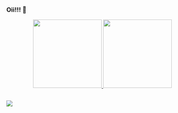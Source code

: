### Oii!!! 👋

  
  <div align="center">
  <a href="https://github.com/soraiaca">
  <img height="180em" src="https://github-readme-stats.vercel.app/api?username=Soraiaca&show_icons=true&theme=tokyonight&include_all_commits=true&count_private=true"/>
  <img height="180em" src="https://github-readme-stats.vercel.app/api/top-langs/?username=Soraiaca&layout=compact&langs_count=7&theme=tokyonight"/>
</div>

 ##
 
<div>
  
  <a href="https://www.linkedin.com/in/soraia-camila-andrade-jardim-4056891bb/" target="_blank"><img src="https://img.shields.io/badge/-LinkedIn-%230077B5?style=for-the-badge&logo=linkedin&logoColor=white" target="_blank"></a> 
  
  </div>
 
 
 
